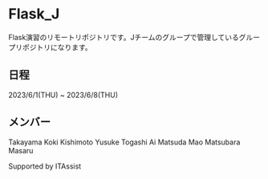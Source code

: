 # Flask_J
 Flask演習のリモートリポジトリです。Jチームのグループで管理しているグループリポジトリになります。

## 日程
2023/6/1(THU) ~ 2023/6/8(THU)

## メンバー
Takayama Koki
Kishimoto Yusuke
Togashi Ai
Matsuda Mao
Matsubara Masaru

Supported by ITAssist
